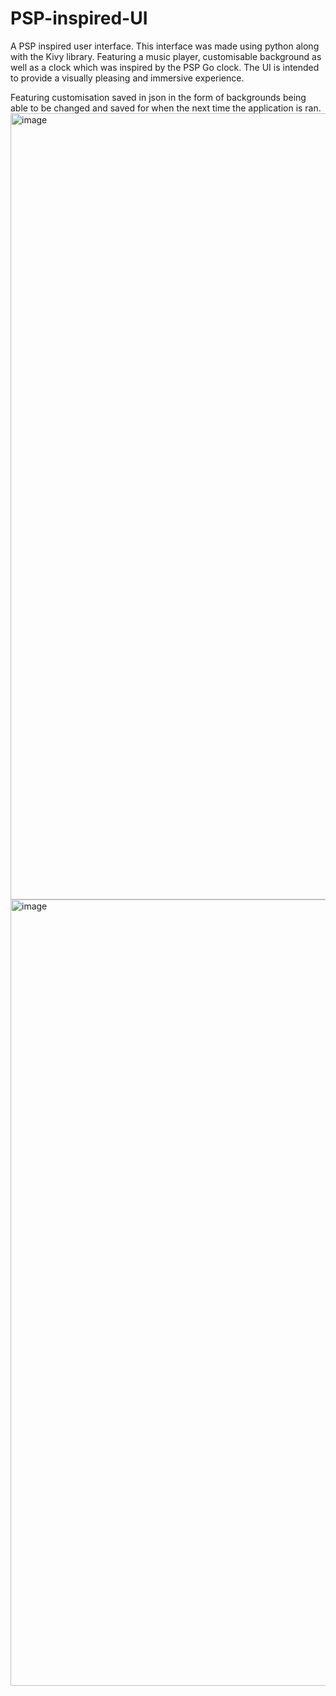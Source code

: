 # PSP-inspired-UI
A PSP inspired user interface. This interface was made using python along with the Kivy library. Featuring a music player, customisable background as well as a clock which was inspired by the PSP Go clock. The UI is intended to provide a visually pleasing and immersive experience.

Featuring customisation saved in json in the form of backgrounds being able to be changed and saved for when the next time the application is ran.
<img width="1606" height="1258" alt="image" src="https://github.com/user-attachments/assets/4b82ea41-7ef7-489b-8bc8-e4291b1770eb" /> <img width="1606" height="1258" alt="image" src="https://github.com/user-attachments/assets/c2a24d6a-a2f0-4c70-b3b3-852f47601972" />


